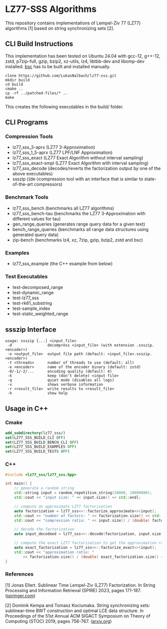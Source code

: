 # LZ77-SSS Algorithms
This repository contains implementations of Lempel-Ziv 77 (LZ77) algorithms [1] based on string synchronizing sets [2].

## CLI Build Instructions
This implementation has been tested on Ubuntu 24.04 with gcc-12, g++-12, zstd, p7zip-full, gzip, bzip2, xz-utils, lz4, libtbb-dev and libomp-dev installed. [bsc](https://github.com/IlyaGrebnov/libbsc) has to be built and installed manually.

```shell
clone https://github.com/LukasNalbach/lz77-sss.git
mkdir build
cd build
cmake ..
cp -rf ../patched-files/* ..
make
```

This creates the following executables in the build/ folder.

## CLI Programs
### Compression Tools
- lz77_sss_3-aprx (LZ77 3-Approximation)
- lz77_sss_1_5-aprx (LZ77 LPF/LNF Approximation)
- lz77_sss_exact (LZ77 Exact Algorithm without interval sampling)
- lz77_sss_exact-smpl (LZ77 Exact Algorithm with interval sampling)
- lz77_sss_decode (decodes/reverts the factorization output by one of the above executables)
- ssszip ((de-)compression tool with an interface that is similar to state-of-the-art compressors)

### Benchmark Tools
- lz77_sss_bench (benchmarks all LZ77 algorithms)
- lz77_sss_bench-tau (benchmarks the LZ77 3-Approximation with different values for tau)
- gen_range_queries (generates range query data for a given text)
- bench_range_queries (benchmarks all range data structures using generated query data)
- zip-bench (benchmarks lz4, xz, 7zip, gzip, bzip2, zstd and bsc)

### Examples
- lz77_sss_example (the C++ example from below)

### Test Executables
- test-decomposed_range
- test-dynamic_range
- test-lz77_sss
- test-rk61_substring
- test-sample_index
- test-static_weighted_range

## ssszip Interface
```
usage: ssszip [...] <input_file>
 -d                decompress <input_file> (with extension .ssszip.<encoder>)
 -o <output_file>  output file path (default: <input_file>.ssszip.<encoder>)
 -t <threads>      number of threads to use (default: all)
 -e <encoder>      name of the encoder binary (default: zstd)
 -0/-1/-2/...      encoding quality (default: 4)
 -k                keep (don't delete) <input file>
 -q                quiet mode (disables all logs)
 -v                shows verbose information
 -r <result_file>  write results to <result_file>
 -h                show help
```

## Usage in C++
### Cmake
```cmake
add_subdirectory(lz77_sss/)
set(LZ77_SSS_BUILD_CLI OFF)
set(LZ77_SSS_BUILD_BENCH_CLI OFF)
set(LZ77_SSS_BUILD_EXAMPLES OFF)
set(LZ77_SSS_BUILD_TESTS OFF)
```

### C++
```c++
#include <lz77_sss/lz77_sss.hpp>

int main() {
    // generate a random string
    std::string input = random_repetitive_string(10000, 10000000);
    std::cout << "input size: " << input.size() << std::endl;

    // compute an approximate LZ77 factorization
    auto factorization = lz77_sss<>::factorize_approximate<>(input);
    std::cout << "number of factors: " << factorization.size() << std::endl;
    std::cout << "compression ratio: " << input.size() / (double) factorization.size() << std::endl;

    // decode the factorization
    auto input_decodeed = lz77_sss<>::decode(factorization, input.size());

    // compute the exact LZ77 factorization to get the approximation ratio
    auto exact_factorization = lz77_sss<>::factorize_exact<>(input);
    std::cout << "approximation ratio: "
        << factorization.size() / (double) exact_factorization.size() << std::endl;
}
```

### References
[1] Jonas Ellert. Sublinear Time Lempel-Ziv (LZ77) Factorization. In String Processing and Information Retrieval (SPIRE) 2023, pages 171-187. ([springer.com](https://link.springer.com/chapter/10.1007/978-3-031-43980-3_14))

[2] Dominik Kempa and Tomasz Kociumaka. String synchronizing sets: sublinear-time BWT construction and optimal LCE data structure. In Proceedings of the 51st Annual ACM SIGACT Symposium on Theory of Computing (STOC) 2019, pages 756-767. ([arxiv.org](https://arxiv.org/abs/1904.04228))